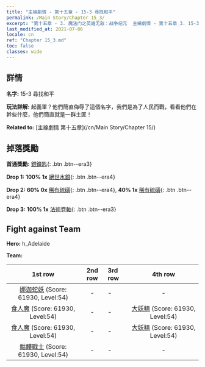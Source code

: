 ```yaml
---
title: "主線劇情 - 第十五章 - 15-3 尋找和平"
permalink: /Main Story/Chapter 15_3/
excerpt: "第十五章 - 3. 魔法门之英雄无敌：战争纪元  主線劇情 - 第十五章_3. 15-3 尋找和平"
last_modified_at: 2021-07-06
locale: cn
ref: "Chapter 15_3.md"
toc: false
classes: wide
---
```


## 詳情

 **名字:** 15-3 尋找和平

 **玩法詳解:** 起義軍？他們簡直侮辱了這個名字，我們是為了人民而戰，看看他們在幹些什麼，他們簡直就是一群土匪！

 **Related to:** [主線劇情 第十五章](/cn/Main Story/Chapter 15/)

## 掉落獎勵

 **首通獎勵:** [銀鑰匙](/cn/Items/con_693/){: .btn .btn--era3}

 **Drop 1:** **100% 1x** [絕世水銀](/cn/Items/mat_49/){: .btn .btn--era4}

 **Drop 2:** **60% 0x** [稀有硫磺](/cn/Items/mat_43/){: .btn .btn--era4}, **40% 1x** [稀有硫磺](/cn/Items/mat_43/){: .btn .btn--era4}

 **Drop 3:** **100% 1x** [法術卷軸](/cn/Items/con_694/){: .btn .btn--era3}


## Fight against Team
 **Hero:** h_Adelaide

 **Team:**


  | 1st row | 2nd row | 3rd row | 4th row |
  |:----:|:----:|:----|:----:|
  | [娜迦蛇妖](/cn/units/Naga/) (Score: 61930, Level:54)  | - | - | - |
  | [食人魔](/cn/units/Ogre/) (Score: 61930, Level:54)  | - | - | [大妖精](/cn/units/Gremlin/) (Score: 61930, Level:54)  |
  | [食人魔](/cn/units/Ogre/) (Score: 61930, Level:54)  | - | - | [大妖精](/cn/units/Gremlin/) (Score: 61930, Level:54)  |
  | [骷髏戰士](/cn/units/Skeleton/) (Score: 61930, Level:54)  | - | - | - |


